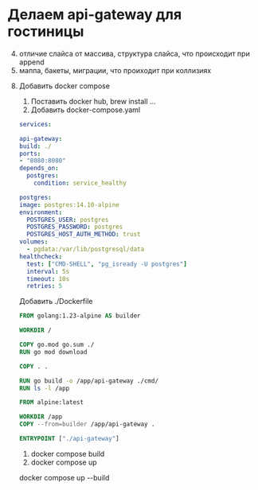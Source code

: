 # Делаем api-gateway для гостиницы

<!-- 1. Напиши hello world и запусти
2. 
    Добавить ручки: (пример https://go.dev/doc/tutorial/web-service-gin)
    (будем исопльзовать gin)
    В main.go без БД
    1. Создать гостя `POST` `/guest` body{"name", ...} reponse 203, {"id"}
    2. Обновить `GET` `/guest/:id` body{"name", ...} reponse 200, {"id"} 
    3. Обновить `PUT` `/guest` body{"name", ...} reponse 200, {"id"} 
    4. Удалить `DELETE` `/guest/:id` reponse 200

3. В постмане отправить запросы и проверить -->

4. отличие слайса от массива, структура слайса, что происходит при append
5. маппа, бакеты, миграции, что проиходит при коллизиях

<!-- 6. переход с переменной на базу -->
<!-- 7. добавить таблицу guest -->

8. Добавить docker compose
    1. Поставить docker hub, brew install ...
    2. Добавить docker-compose.yaml
    ```yaml
    services:

    api-gateway:
    build: ./
    ports:
    - "8080:8080"
    depends_on:
      postgres:
        condition: service_healthy

    postgres:
    image: postgres:14.10-alpine
    environment:
      POSTGRES_USER: postgres
      POSTGRES_PASSWORD: postgres
      POSTGRES_HOST_AUTH_METHOD: trust
    volumes:
      - pgdata:/var/lib/postgresql/data  
    healthcheck:
      test: ["CMD-SHELL", "pg_isready -U postgres"]
      interval: 5s
      timeout: 10s
      retries: 5
    ```

    Добавить ./Dockerfile
    ```Dockerfile
    FROM golang:1.23-alpine AS builder

    WORKDIR /

    COPY go.mod go.sum ./
    RUN go mod download

    COPY . .

    RUN go build -o /app/api-gateway ./cmd/
    RUN ls -l /app

    FROM alpine:latest 

    WORKDIR /app
    COPY --from=builder /app/api-gateway .

    ENTRYPOINT ["./api-gateway"]
    ```

    1. docker compose build
    2. docker compose up

    docker compose up --build